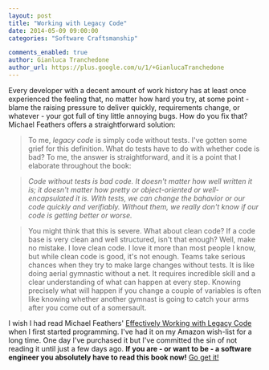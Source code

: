 ```yaml
---
layout: post
title: "Working with Legacy Code"
date: 2014-05-09 09:00:00
categories: "Software Craftsmanship"

comments_enabled: true
author: Gianluca Tranchedone
author_url: https://plus.google.com/u/1/+GianlucaTranchedone
---
```


Every developer with a decent amount of work history has at least once experienced the feeling that, no matter how hard you try, at some point - blame the raising pressure to deliver quickly, requirements change, or whatever - your got full of tiny little annoying bugs. How do you fix that? Michael Feathers offers a straightforward solution:

>To me, <em>legacy code</em> is simply code without tests. I've gotten some grief for this definition. What do tests have to do with whether code is bad? To me, the answer is straightforward, and it is a point that I elaborate throughout the book:

><em>Code without tests is bad code. It doesn't matter how well written it is; it doesn't matter how pretty or object-oriented or well-encapsulated it is. With tests, we can change the bahavior or our code quickly and verifiably. Without them, we really don't know if our code is getting better or worse.</em>

>You might think that this is severe. What about clean code? If a code base is very clean and well structured, isn't that enough? Well, make no mistake. I love clean code. I love it more than most people I know, but while clean code is good, it's not enough. Teams take serious chances when they try to make large changes without tests. It is like doing aerial gymnastic without a net. It requires incredible skill and a clear understanding of what can happen at every step. Knowing precisely what will happen if you change a couple of variables is often like knowing whether another gymnast is going to catch your arms after you come out of a somersault.


I wish I had read Michael Feathers' [Effectively Working with Legacy Code](http://www.amazon.co.uk/gp/product/B005OYHF0A/ref=as_li_ss_tl?ie=UTF8&camp=1634&creative=19450&creativeASIN=B005OYHF0A&linkCode=as2&tag=gtranchedone-21) when I first started programming. I've had it on my Amazon wish-list for a long time. One day I've purchased it but I've committed the sin of not reading it until just a few days ago. **If you are - or want to be - a software engineer you absolutely have to read this book now!** [Go get it!](http://www.amazon.co.uk/gp/product/B005OYHF0A/ref=as_li_ss_tl?ie=UTF8&camp=1634&creative=19450&creativeASIN=B005OYHF0A&linkCode=as2&tag=gtranchedone-21)